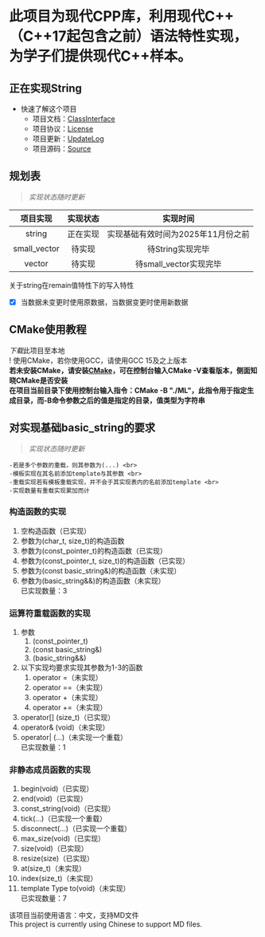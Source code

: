 # 此项目为现代CPP库，利用现代C++（C++17起包含之前）语法特性实现，为学子们提供现代C++样本。

## 正在实现String

* 快速了解这个项目
    - 项目文档：[ClassInterface](https://github.com/RockingHeart/Modern-Librarys/blob/main/Describes/ClassInterface.md) 
    - 项目协议：[License](https://github.com/RockingHeart/Modern-Librarys/blob/main/Describes/License.md)
    - 项目更新：[UpdateLog](https://github.com/RockingHeart/Modern-Librarys/blob/main/Describes/UpdateLog.md)
    - 项目源码：[Source](https://github.com/RockingHeart/Modern-Librarys/tree/main/ModernLibrary/Src)

## 规划表
> *实现状态随时更新*

| 项目实现 | 实现状态 | 实现时间 |
| :---: | :---: | :---: |
| string | 正在实现 | 实现基础有效时间为2025年11月份之前 |
| small_vector | 待实现 | 待String实现完毕 |
| vector | 待实现 | 待small_vector实现完毕 |

<dl>
    <dt>关于string在remain值特性下的写入特性</dt>
</dl>

- [x] 当数据未变更时使用原数据，当数据变更时使用新数据

## CMake使用教程
*下载*此项目至本地 <br>
! 使用CMake，若你使用GCC，请使用GCC 15及之上版本 <br>
**若未安装CMake，请安装[CMake](https://cmake.org/)，可在控制台输入CMake -V查看版本，侧面知晓CMake是否安装** <br>
**在项目当前目录下使用控制台输入指令：CMake -B "./ML"，此指令用于指定生成目录，而-B命令参数之后的值是指定的目录，值类型为字符串** <br>

## 对实现基础basic_string的要求
> *实现状态随时更新*

    -若是多个参数的重载，则其参数为(...) <br>
    -模板实现在其名前添加template与其参数 <br>
    -重载实现若有模板重载实现，并不会于其实现表内的名前添加template <br>
    -实现数量有重载实现累加而计

### 构造函数的实现
1. 空构造函数（已实现）
2. 参数为(char_t, size_t)的构造函数
3. 参数为(const_pointer_t)的构造函数（已实现）
4. 参数为(const_pointer_t, size_t)的构造函数（已实现）
5. 参数为(const basic_string&)的构造函数（未实现）
6. 参数为(basic_string&&)的构造函数（未实现）<br>
    已实现数量：3
### 运算符重载函数的实现
1. 参数
    1. (const_pointer_t)
    2. (const basic_string&)
    3. (basic_string&&)
2. 以下实现均要求实现其参数为1-3的函数
    1. operator =（未实现）
    2. operator ==（未实现）
    3. operator +（未实现）
    4. operator +=（未实现）
3. operator[] (size_t)（已实现）
4. operator& (void)（未实现）
5. operator| (...)（未实现一个重载）<br>
    已实现数量：1
### 非静态成员函数的实现
1. begin(void)（已实现）
2. end(void)（已实现）
3. const_string(void)（已实现）
4. tick(...)（已实现一个重载）
5. disconnect(...)（已实现一个重载）
6. max_size(void)（已实现）
7. size(void)（已实现）
8. resize(size)（已实现）
9. at(size_t)（未实现）
10. index(size_t)（未实现）
11. template<class Type> Type to(void)（未实现）<br>
    已实现数量：7

该项目当前使用语言：中文，支持MD文件 <br>
This project is currently using Chinese to support MD files.